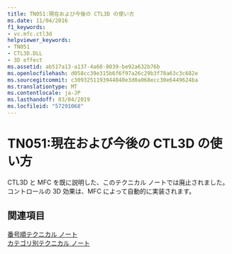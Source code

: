 ```yaml
---
title: TN051:現在および今後の CTL3D の使い方
ms.date: 11/04/2016
f1_keywords:
- vc.mfc.ctl3d
helpviewer_keywords:
- TN051
- CTL3D.DLL
- 3D effect
ms.assetid: ab517a13-a137-4a60-8039-be92a632b76b
ms.openlocfilehash: d058cc39e315b6f6f97a26c29b3f78a63c3c682e
ms.sourcegitcommit: c3093251193944840e3d0a068ecc30e6449624ba
ms.translationtype: MT
ms.contentlocale: ja-JP
ms.lasthandoff: 03/04/2019
ms.locfileid: "57291068"
---
```

# <a name="tn051-using-ctl3d-now-and-in-the-future"></a>TN051:現在および今後の CTL3D の使い方

CTL3D と MFC を既に説明した、このテクニカル ノートでは廃止されました。 コントロールの 3D 効果は、MFC によって自動的に実装されます。

## <a name="see-also"></a>関連項目

[番号順テクニカル ノート](../mfc/technical-notes-by-number.md)<br/>
[カテゴリ別テクニカル ノート](../mfc/technical-notes-by-category.md)
